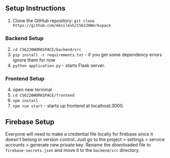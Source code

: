 ## Setup Instructions
  1. Clone the GitHub repository: `git clone
	https://github.com/mknilesh/CS6220Workspace`
### Backend Setup
2. `cd CS6220WORKSPACE/backend/src`
3. `pip install -r requirements.txt` - if you get some dependency errors ignore them for now
4. `python application.py` - starts Flask server. 

### Frontend Setup
4. open new terminal
5. `cd CS6220WORKSPACE/frontend`
6. `npm install`
7. `npm run start` - starts up frontend at localhost:3000. 

## Firebase Setup
Everyone will need to make a credential file locally for firebase since it doesn't belong in version control. Just go to the project > settings > service accounts > generate new private key. Rename the downloaded file to `firebase-secrets.json` and move it to the `backend/src` directory.
